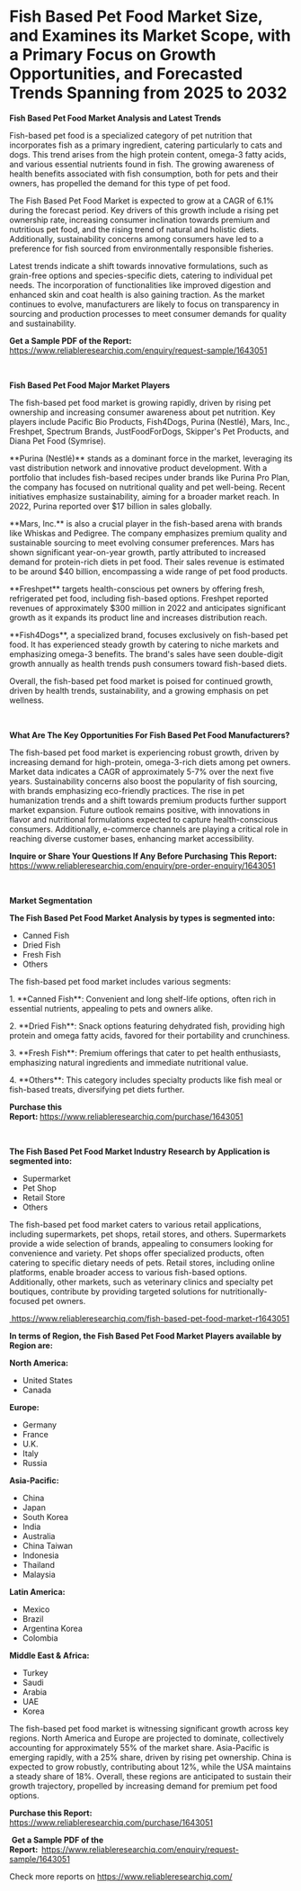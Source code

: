 <p><h1>Fish Based Pet Food Market Size, and Examines its Market Scope, with a Primary Focus on Growth Opportunities, and Forecasted Trends Spanning from 2025 to 2032</h1></p><p><strong>Fish Based Pet Food Market Analysis and Latest Trends</strong></p>
<p><p>Fish-based pet food is a specialized category of pet nutrition that incorporates fish as a primary ingredient, catering particularly to cats and dogs. This trend arises from the high protein content, omega-3 fatty acids, and various essential nutrients found in fish. The growing awareness of health benefits associated with fish consumption, both for pets and their owners, has propelled the demand for this type of pet food.</p><p>The Fish Based Pet Food Market is expected to grow at a CAGR of 6.1% during the forecast period. Key drivers of this growth include a rising pet ownership rate, increasing consumer inclination towards premium and nutritious pet food, and the rising trend of natural and holistic diets. Additionally, sustainability concerns among consumers have led to a preference for fish sourced from environmentally responsible fisheries.</p><p>Latest trends indicate a shift towards innovative formulations, such as grain-free options and species-specific diets, catering to individual pet needs. The incorporation of functionalities like improved digestion and enhanced skin and coat health is also gaining traction. As the market continues to evolve, manufacturers are likely to focus on transparency in sourcing and production processes to meet consumer demands for quality and sustainability.</p></p>
<p><strong>Get a Sample PDF of the Report:&nbsp;</strong> <a href="https://www.reliableresearchiq.com/enquiry/request-sample/1643051?utm_campaign=2282&utm_medium=2&utm_source=Github&utm_content=ia&utm_term=28032025&utm_id=fish-based-pet-food">https://www.reliableresearchiq.com/enquiry/request-sample/1643051</a></p>
<p>&nbsp;</p>
<p><strong>Fish Based Pet Food Major Market Players</strong></p>
<p><p>The fish-based pet food market is growing rapidly, driven by rising pet ownership and increasing consumer awareness about pet nutrition. Key players include Pacific Bio Products, Fish4Dogs, Purina (Nestlé), Mars, Inc., Freshpet, Spectrum Brands, JustFoodForDogs, Skipper's Pet Products, and Diana Pet Food (Symrise).</p><p>**Purina (Nestlé)** stands as a dominant force in the market, leveraging its vast distribution network and innovative product development. With a portfolio that includes fish-based recipes under brands like Purina Pro Plan, the company has focused on nutritional quality and pet well-being. Recent initiatives emphasize sustainability, aiming for a broader market reach. In 2022, Purina reported over $17 billion in sales globally.</p><p>**Mars, Inc.** is also a crucial player in the fish-based arena with brands like Whiskas and Pedigree. The company emphasizes premium quality and sustainable sourcing to meet evolving consumer preferences. Mars has shown significant year-on-year growth, partly attributed to increased demand for protein-rich diets in pet food. Their sales revenue is estimated to be around $40 billion, encompassing a wide range of pet food products.</p><p>**Freshpet** targets health-conscious pet owners by offering fresh, refrigerated pet food, including fish-based options. Freshpet reported revenues of approximately $300 million in 2022 and anticipates significant growth as it expands its product line and increases distribution reach.</p><p>**Fish4Dogs**, a specialized brand, focuses exclusively on fish-based pet food. It has experienced steady growth by catering to niche markets and emphasizing omega-3 benefits. The brand's sales have seen double-digit growth annually as health trends push consumers toward fish-based diets.</p><p>Overall, the fish-based pet food market is poised for continued growth, driven by health trends, sustainability, and a growing emphasis on pet wellness.</p></p>
<p>&nbsp;</p>
<p><strong>What Are The Key Opportunities For Fish Based Pet Food Manufacturers?</strong></p>
<p><p>The fish-based pet food market is experiencing robust growth, driven by increasing demand for high-protein, omega-3-rich diets among pet owners. Market data indicates a CAGR of approximately 5-7% over the next five years. Sustainability concerns also boost the popularity of fish sourcing, with brands emphasizing eco-friendly practices. The rise in pet humanization trends and a shift towards premium products further support market expansion. Future outlook remains positive, with innovations in flavor and nutritional formulations expected to capture health-conscious consumers. Additionally, e-commerce channels are playing a critical role in reaching diverse customer bases, enhancing market accessibility.</p></p>
<p><strong>Inquire or Share Your Questions If Any Before Purchasing This Report:</strong> <a href="https://www.reliableresearchiq.com/enquiry/pre-order-enquiry/1643051?utm_campaign=2282&utm_medium=2&utm_source=Github&utm_content=ia&utm_term=28032025&utm_id=fish-based-pet-food">https://www.reliableresearchiq.com/enquiry/pre-order-enquiry/1643051</a></p>
<p>&nbsp;</p>
<p><strong>Market Segmentation</strong></p>
<p><strong>The Fish Based Pet Food Market Analysis by types is segmented into:</strong></p>
<p><ul><li>Canned Fish</li><li>Dried Fish</li><li>Fresh Fish</li><li>Others</li></ul></p>
<p><p>The fish-based pet food market includes various segments: </p><p>1. **Canned Fish**: Convenient and long shelf-life options, often rich in essential nutrients, appealing to pets and owners alike. </p><p>2. **Dried Fish**: Snack options featuring dehydrated fish, providing high protein and omega fatty acids, favored for their portability and crunchiness. </p><p>3. **Fresh Fish**: Premium offerings that cater to pet health enthusiasts, emphasizing natural ingredients and immediate nutritional value. </p><p>4. **Others**: This category includes specialty products like fish meal or fish-based treats, diversifying pet diets further.</p></p>
<p><strong>Purchase this Report:&nbsp;</strong><a href="https://www.reliableresearchiq.com/purchase/1643051?utm_campaign=2282&utm_medium=2&utm_source=Github&utm_content=ia&utm_term=28032025&utm_id=fish-based-pet-food">https://www.reliableresearchiq.com/purchase/1643051</a></p>
<p>&nbsp;</p>
<p><strong>The Fish Based Pet Food Market Industry Research by Application is segmented into:</strong></p>
<p><ul><li>Supermarket</li><li>Pet Shop</li><li>Retail Store</li><li>Others</li></ul></p>
<p><p>The fish-based pet food market caters to various retail applications, including supermarkets, pet shops, retail stores, and others. Supermarkets provide a wide selection of brands, appealing to consumers looking for convenience and variety. Pet shops offer specialized products, often catering to specific dietary needs of pets. Retail stores, including online platforms, enable broader access to various fish-based options. Additionally, other markets, such as veterinary clinics and specialty pet boutiques, contribute by providing targeted solutions for nutritionally-focused pet owners.</p></p>
<p><a href="https://www.reliableresearchiq.com/fish-based-pet-food-market-r1643051?utm_campaign=2282&utm_medium=2&utm_source=Github&utm_content=ia&utm_term=28032025&utm_id=fish-based-pet-food">&nbsp;https://www.reliableresearchiq.com/fish-based-pet-food-market-r1643051</a></p>
<p><strong>In terms of Region, the Fish Based Pet Food Market Players available by Region are:</strong></p>
<p>
    <p> <strong> North America: </strong>
        <ul>
            <li>United States</li>
            <li>Canada</li>
        </ul>
        </p> 
    <p> <strong> Europe: </strong>
        <ul>
            <li>Germany</li>
            <li>France</li>
            <li>U.K.</li>
            <li>Italy</li>
            <li>Russia</li>
        </ul>
        </p> 
    <p> <strong> Asia-Pacific: </strong>
        <ul>
            <li>China</li>
            <li>Japan</li>
            <li>South Korea</li>
            <li>India</li>
            <li>Australia</li>
            <li>China Taiwan</li>
            <li>Indonesia</li>
            <li>Thailand</li>
            <li>Malaysia</li>
        </ul>
        </p> 
    <p> <strong> Latin America: </strong>
        <ul>
            <li>Mexico</li>
            <li>Brazil</li>
            <li>Argentina Korea</li>
            <li>Colombia</li>
        </ul>
        </p> 
    <p> <strong> Middle East & Africa: </strong>
        <ul>
            <li>Turkey</li>
            <li>Saudi</li>
            <li>Arabia</li>
            <li>UAE</li>
            <li>Korea</li>
        </ul>
    </p>
    </p>
<p><p>The fish-based pet food market is witnessing significant growth across key regions. North America and Europe are projected to dominate, collectively accounting for approximately 55% of the market share. Asia-Pacific is emerging rapidly, with a 25% share, driven by rising pet ownership. China is expected to grow robustly, contributing about 12%, while the USA maintains a steady share of 18%. Overall, these regions are anticipated to sustain their growth trajectory, propelled by increasing demand for premium pet food options.</p></p>
<p><strong>Purchase this Report: </strong><a href="https://www.reliableresearchiq.com/purchase/1643051?utm_campaign=2282&utm_medium=2&utm_source=Github&utm_content=ia&utm_term=28032025&utm_id=fish-based-pet-food">https://www.reliableresearchiq.com/purchase/1643051</a></p>
<p>&nbsp;<strong>Get a Sample PDF of the Report:&nbsp;&nbsp;</strong><a href="https://www.reliableresearchiq.com/enquiry/request-sample/1643051?utm_campaign=2282&utm_medium=2&utm_source=Github&utm_content=ia&utm_term=28032025&utm_id=fish-based-pet-food">https://www.reliableresearchiq.com/enquiry/request-sample/1643051</a></p>
<p><strong></strong></p>
<p>Check more reports on <a href="https://www.reliableresearchiq.com/?utm_campaign=2282&utm_medium=2&utm_source=Github&utm_content=ia&utm_term=28032025&utm_id=fish-based-pet-food">https://www.reliableresearchiq.com/</a></p>